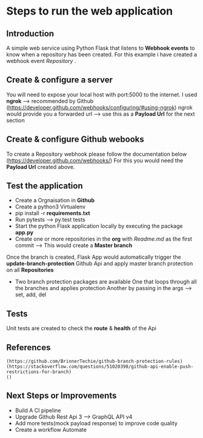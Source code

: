 # Steps to run the web application

## Introduction

  A simple web service using Python Flask that listens to **Webhook events** to know when a repository has been created.
  For this example i have created a webhook event *Repository* .
  
## Create & configure a server

   You will need to expose your local host with port:5000 to the internet. I used **ngrok**  --> recommended by Github
   (https://developer.github.com/webhooks/configuring/#using-ngrok)
   ngrok would provide you a forwarded url --> use this as a **Payload Url** for the next section
   
## Create & configure Github webooks

  To create a Repository webhook please follow the documentation below
  (https://developer.github.com/webhooks/)
  For this you would need the **Payload Url** created above.
    
## Test the application

  - Create a Orgnaisation in **Github**
  - Create a python3 Virtualenv
  - pip install -r **requirements.txt**
  - Run pytests --> py.test tests
  - Start the python Flask application locally by executing the package **app.py** 
  - Create one or more repositories in the **org** with *Readme.md* as the first commit --> This would create a **Master branch**
  
  Once the branch is created, Flask App would automatically trigger the **update-branch-protection** Github Api and apply
  master branch protection on all **Repositories**
  
  - Two branch protection packages are available
    One that loops through all the branches and applies protection
    Another by passing in the args --> set, add, del
  
## Tests
    
   Unit tests are created to check the **route** & **health** of the Api
   
## References

    (https://github.com/BrinnerTechie/github-branch-protection-rules)
    (https://stackoverflow.com/questions/51020398/github-api-enable-push-restrictions-for-branch)
    ()
   
## Next Steps or Improvements

  - Build A CI pipeline 
  - Upgrade Github Rest Api 3 --> GraphQL API v4
  - Add more tests(mock payload response) to improve code quality
  - Create a workflow Automate
    
  
  

